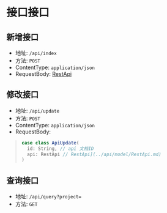 # 接口接口


## 新增接口

- 地址: `/api/index`
- 方法: `POST`
- ContentType: `application/json`
- RequestBody: [RestApi](../api/model/RestApi.md)

## 修改接口

- 地址: `/api/update`
- 方法: `POST`
- ContentType: `application/json`
- RequestBody: 
>```scala
>case class ApiUpdate(
>   id: String, // api 文档ID
>   api: RestApi // RestApi](../api/model/RestApi.md)
>)
>```

## 查询接口

- 地址: `/api/query?project=`
- 方法: `GET`
